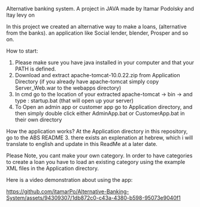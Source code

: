 Alternative banking system. A project in JAVA made by Itamar Podolsky and Itay levy on

In this project we created an alternative way to make a loans, (alternative from the banks). an application like Social lender, blender, Prosper and so on.

How to start:
1. Please make sure you have java installed in your computer and that your PATH is defined. 
2. Download and extract apache-tomcat-10.0.22.zip from Application Directory (if you already have apache-tomcat simply copy Server_Web.war to the webapps directory)
3. In cmd go to the location of your extracted apache-tomcat -> bin -> and type : startup.bat (that will open up your server)
4. To Open an admin app or customer app go to Application directory, and then simply double click either AdminApp.bat or CustomerApp.bat in their own directory

How the application works?
At the Application directory in this repository, go to the ABS README 3. there exists an explenation at hebrew, which i will translate to english and update in this
ReadMe at a later date.

Please Note, you cant make your own category. In order to have categories to create a loan you have to load an existing category using the example XML files in the 
Application directory.


Here is a video demonstration about using the app:

https://github.com/itamarPo/Alternative-Banking-System/assets/94309307/1db872c0-c43a-4380-b598-95073e9040f1





